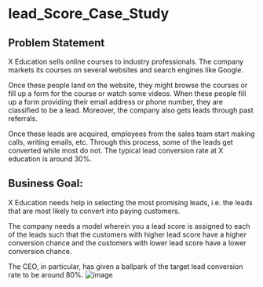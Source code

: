 ﻿# lead_Score_Case_Study

## Problem Statement 

X Education sells online courses to industry professionals. The company markets its courses on several websites and search engines like  Google.

Once these people land on the website, they might browse the courses or fill up a form for the course or watch some videos. When these  people fill up a form providing their email address or phone number, they are classified to be a lead. Moreover, the company also gets  leads through past referrals.

Once these leads are acquired, employees from the sales team start making calls, writing emails, etc. Through this process, some of the  leads get converted while most do not. The typical lead conversion rate at X education is around 30%.

## Business Goal:
X Education needs help in selecting the most promising leads, i.e. the leads that are most likely to convert into paying customers.

The company needs a model wherein you a lead score is assigned to each of the leads such that the customers with higher lead score have  a higher conversion chance and the customers with lower lead score have a lower conversion chance.

The CEO, in particular, has given a ballpark of the target lead conversion rate to be around 80%.
![image](https://github.com/rash2607/lead_Score_Case_Study/assets/142427351/17a4d35d-c6e5-4195-9e51-663f6d6555f5)

